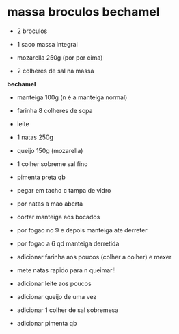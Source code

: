 # massa broculos bechamel

- 2 broculos
- 1 saco massa integral
-  mozarella 250g (por por cima)

- 2 colheres de sal na massa

__bechamel__
- manteiga 100g (n é a manteiga normal)
- farinha 8 colheres de sopa
- leite
- 1 natas 250g
- queijo 150g (mozarella)
- 1 colher sobreme sal fino
- pimenta preta qb

- pegar em tacho c tampa de vidro
- por natas a mao aberta
- cortar manteiga aos bocados
- por fogao no 9 e depois manteiga ate derreter
- por fogao a 6 qd manteiga derretida
- adicionar farinha aos poucos (colher a colher) e mexer
- mete natas rapido para n queimar!!
- adicionar leite aos poucos
- adicionar queijo de uma vez
- adicionar 1 colher de sal sobremesa
- adicionar pimenta qb